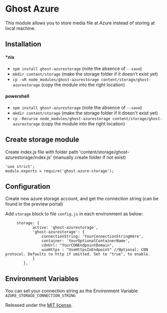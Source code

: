 ﻿
# Ghost Azure

This module allows you to store media file at Azure instead of storing at local machine.

## Installation

#### *nix

* `npm install ghost-azurestorage` (note the absence of `--save`)
* `mkdir content/storage` (make the storage folder if it doesn't exist yet)
* `cp -vR node_modules/ghost-azurestorage content/storage/ghost-azurestorage` (copy the module into the right location)

#### powershell
* `npm install ghost-azurestorage` (note the absence of `--save`)
* `mkdir content/storage` (make the storage folder if it doesn't exist yet)
* `cp -Recurse node_modules/ghost-azurestorage content/storage/ghost-azurestorage` (copy the module into the right location)

## Create storage module

Create index.js file with folder path 'content/storage/ghost-azurestorage/index.js' (manually create folder if not exist)

    'use strict';
    module.exports = require('ghost-azure-storage');

## Configuration

Create new azure storage account, and get the connection string (can be found in the preview portal)

Add `storage` block to file `config.js` in each environment as below:
```
     storage: {
			active: 'ghost-azurestorage',
			'ghost-azurestorage': {
				connectionString: 'YourConnectionStringHere',
				container: 'YourOptionalContainerName',
				cdnUrl: "YourCDNEndpointDomain",
				useHttps : "UseHttpsInEndpoint" //Optional: CDN protocol. Defaults to http if omitted. Set to "true", to enable.
			}
		},

```

## Environment Variables

You can set your connection string as the Environment Variable `AZURE_STORAGE_CONNECTION_STRING`

Released under the [MIT license](https://github.com/muzix/ghost-s3/blob/master/LICENSE).
